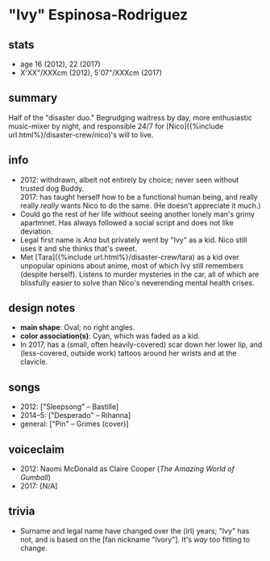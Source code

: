 # "Ivy" Espinosa-Rodriguez

## stats
- age 16 (2012), 22 (2017)
- X\'XX\"/XXXcm (2012), 5\'07\"/XXXcm (2017)

## summary
Half of the "disaster duo." Begrudging waitress by day, more enthusiastic music-mixer by night, and responsible 24/7 for [Nico]({%include url.html%}/disaster-crew/nico)'s will to live.

## info
- 2012: withdrawn, albeit not entirely by choice; never seen without trusted dog Buddy.<br/>2017: has taught herself how to be a functional human being, and really really *really* wants Nico to do the same. (He doesn't appreciate it much.)
- Could go the rest of her life without seeing another lonely man's grimy apartmnet. Has always followed a social script and does not like deviation.
- Legal first name is *Ana* but privately went by "Ivy" as a kid. Nico still uses it and she thinks that's sweet.
- Met [Tara]({%include url.html%}/disaster-crew/tara) as a kid over unpopular opinions about anime, most of which Ivy still remembers (despite herself). Listens to murder mysteries in the car, all of which are blissfully easier to solve than Nico's neverending mental health crises.

## design notes
- <b>main shape</b>: Oval; no right angles.
- <b>color association(s)</b>: Cyan, which was faded as a kid.
- In 2017, has a (small, often heavily-covered) scar down her lower lip, and (less-covered, outside work) tattoos around her wrists and at the clavicle.

## songs
- 2012: ["Sleepsong" – Bastille]
- 2014–5: ["Desperado" – Rihanna]
- general: ["Pin" – Grimes (cover)]

## voiceclaim
- 2012: Naomi McDonald as Claire Cooper (<i>The Amazing World of Gumball</i>)
- 2017: \[N/A]

## trivia
- Surname and legal name have changed over the (irl) years; "Ivy" has not, and is based on the [fan nickname "Ivory"]. It's *way* too fitting to change.